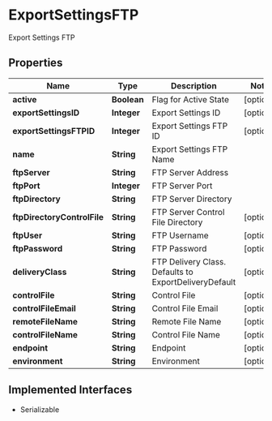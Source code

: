 

# ExportSettingsFTP

Export Settings FTP

## Properties

| Name | Type | Description | Notes |
|------------ | ------------- | ------------- | -------------|
|**active** | **Boolean** | Flag for Active State |  [optional] |
|**exportSettingsID** | **Integer** | Export Settings ID |  [optional] |
|**exportSettingsFTPID** | **Integer** | Export Settings FTP ID |  [optional] |
|**name** | **String** | Export Settings FTP Name |  |
|**ftpServer** | **String** | FTP Server Address |  |
|**ftpPort** | **Integer** | FTP Server Port |  |
|**ftpDirectory** | **String** | FTP Server Directory |  |
|**ftpDirectoryControlFile** | **String** | FTP Server Control File Directory |  [optional] |
|**ftpUser** | **String** | FTP Username |  [optional] |
|**ftpPassword** | **String** | FTP Password |  [optional] |
|**deliveryClass** | **String** | FTP Delivery Class. Defaults to ExportDeliveryDefault |  [optional] |
|**controlFile** | **String** | Control File |  [optional] |
|**controlFileEmail** | **String** | Control File Email |  [optional] |
|**remoteFileName** | **String** | Remote File Name |  [optional] |
|**controlFileName** | **String** | Control File Name |  [optional] |
|**endpoint** | **String** | Endpoint |  [optional] |
|**environment** | **String** | Environment |  [optional] |


## Implemented Interfaces

* Serializable


